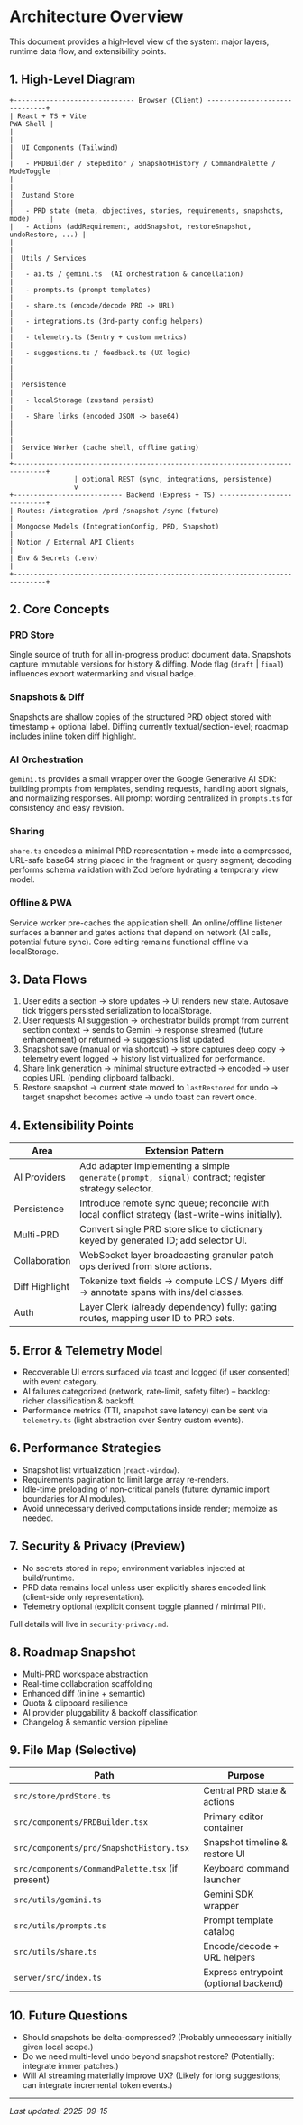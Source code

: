 # Architecture Overview

This document provides a high‑level view of the system: major layers, runtime data flow, and extensibility points.

## 1. High-Level Diagram
```
+------------------------------ Browser (Client) ------------------------------+
| React + TS + Vite                                                 PWA Shell |
|                                                                              |
|  UI Components (Tailwind)                                                    |
|   - PRDBuilder / StepEditor / SnapshotHistory / CommandPalette / ModeToggle  |
|                                                                              |
|  Zustand Store                                                               |
|   - PRD state (meta, objectives, stories, requirements, snapshots, mode)     |
|   - Actions (addRequirement, addSnapshot, restoreSnapshot, undoRestore, ...) |
|                                                                              |
|  Utils / Services                                                            |
|   - ai.ts / gemini.ts  (AI orchestration & cancellation)                     |
|   - prompts.ts (prompt templates)                                            |
|   - share.ts (encode/decode PRD -> URL)                                      |
|   - integrations.ts (3rd-party config helpers)                               |
|   - telemetry.ts (Sentry + custom metrics)                                   |
|   - suggestions.ts / feedback.ts (UX logic)                                  |
|                                                                              |
|  Persistence                                                                 |
|   - localStorage (zustand persist)                                           |
|   - Share links (encoded JSON -> base64)                                     |
|                                                                              |
|  Service Worker (cache shell, offline gating)                                |
+------------------------------------------------------------------------------+
                | optional REST (sync, integrations, persistence)             
                v                                                              
+--------------------------- Backend (Express + TS) ---------------------------+
| Routes: /integration /prd /snapshot /sync (future)                           |
| Mongoose Models (IntegrationConfig, PRD, Snapshot)                           |
| Notion / External API Clients                                                |
| Env & Secrets (.env)                                                         |
+------------------------------------------------------------------------------+
```

## 2. Core Concepts
### PRD Store
Single source of truth for all in-progress product document data. Snapshots capture immutable versions for history & diffing. Mode flag (`draft` | `final`) influences export watermarking and visual badge.

### Snapshots & Diff
Snapshots are shallow copies of the structured PRD object stored with timestamp + optional label. Diffing currently textual/section-level; roadmap includes inline token diff highlight.

### AI Orchestration
`gemini.ts` provides a small wrapper over the Google Generative AI SDK: building prompts from templates, sending requests, handling abort signals, and normalizing responses. All prompt wording centralized in `prompts.ts` for consistency and easy revision.

### Sharing
`share.ts` encodes a minimal PRD representation + mode into a compressed, URL-safe base64 string placed in the fragment or query segment; decoding performs schema validation with Zod before hydrating a temporary view model.

### Offline & PWA
Service worker pre-caches the application shell. An online/offline listener surfaces a banner and gates actions that depend on network (AI calls, potential future sync). Core editing remains functional offline via localStorage.

## 3. Data Flows
1. User edits a section -> store updates -> UI renders new state. Autosave tick triggers persisted serialization to localStorage.
2. User requests AI suggestion -> orchestrator builds prompt from current section context -> sends to Gemini -> response streamed (future enhancement) or returned -> suggestions list updated.
3. Snapshot save (manual or via shortcut) -> store captures deep copy -> telemetry event logged -> history list virtualized for performance.
4. Share link generation -> minimal structure extracted -> encoded -> user copies URL (pending clipboard fallback).
5. Restore snapshot -> current state moved to `lastRestored` for undo -> target snapshot becomes active -> undo toast can revert once.

## 4. Extensibility Points
| Area | Extension Pattern |
|------|-------------------|
| AI Providers | Add adapter implementing a simple `generate(prompt, signal)` contract; register strategy selector. |
| Persistence | Introduce remote sync queue; reconcile with local conflict strategy (last-write-wins initially). |
| Multi-PRD | Convert single PRD store slice to dictionary keyed by generated ID; add selector UI. |
| Collaboration | WebSocket layer broadcasting granular patch ops derived from store actions. |
| Diff Highlight | Tokenize text fields -> compute LCS / Myers diff -> annotate spans with ins/del classes. |
| Auth | Layer Clerk (already dependency) fully: gating routes, mapping user ID to PRD sets. |

## 5. Error & Telemetry Model
- Recoverable UI errors surfaced via toast and logged (if user consented) with event category.
- AI failures categorized (network, rate-limit, safety filter) – backlog: richer classification & backoff.
- Performance metrics (TTI, snapshot save latency) can be sent via `telemetry.ts` (light abstraction over Sentry custom events).

## 6. Performance Strategies
- Snapshot list virtualization (`react-window`).
- Requirements pagination to limit large array re-renders.
- Idle-time preloading of non-critical panels (future: dynamic import boundaries for AI modules).
- Avoid unnecessary derived computations inside render; memoize as needed.

## 7. Security & Privacy (Preview)
- No secrets stored in repo; environment variables injected at build/runtime.
- PRD data remains local unless user explicitly shares encoded link (client-side only representation).
- Telemetry optional (explicit consent toggle planned / minimal PII).

Full details will live in `security-privacy.md`.

## 8. Roadmap Snapshot
- Multi-PRD workspace abstraction
- Real-time collaboration scaffolding
- Enhanced diff (inline + semantic)
- Quota & clipboard resilience
- AI provider pluggability & backoff classification
- Changelog & semantic version pipeline

## 9. File Map (Selective)
| Path | Purpose |
|------|---------|
| `src/store/prdStore.ts` | Central PRD state & actions |
| `src/components/PRDBuilder.tsx` | Primary editor container |
| `src/components/prd/SnapshotHistory.tsx` | Snapshot timeline & restore UI |
| `src/components/CommandPalette.tsx` (if present) | Keyboard command launcher |
| `src/utils/gemini.ts` | Gemini SDK wrapper |
| `src/utils/prompts.ts` | Prompt template catalog |
| `src/utils/share.ts` | Encode/decode + URL helpers |
| `server/src/index.ts` | Express entrypoint (optional backend) |

## 10. Future Questions
- Should snapshots be delta-compressed? (Probably unnecessary initially given local scope.)
- Do we need multi-level undo beyond snapshot restore? (Potentially: integrate immer patches.)
- Will AI streaming materially improve UX? (Likely for long suggestions; can integrate incremental token events.)

---
_Last updated: 2025-09-15_
